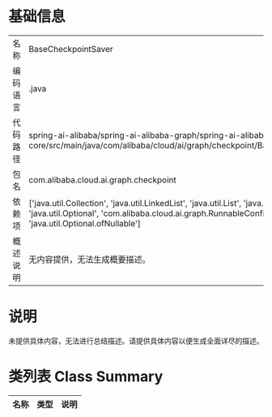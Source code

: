 # 基础信息

|      |      |
|------|------|
| 名称 | BaseCheckpointSaver |
| 编码语言 | .java |
| 代码路径 | spring-ai-alibaba/spring-ai-alibaba-graph/spring-ai-alibaba-graph-core/src/main/java/com/alibaba/cloud/ai/graph/checkpoint/BaseCheckpointSaver.java |
| 包名 | com.alibaba.cloud.ai.graph.checkpoint |
| 依赖项 | ['java.util.Collection', 'java.util.LinkedList', 'java.util.List', 'java.util.Objects', 'java.util.Optional', 'com.alibaba.cloud.ai.graph.RunnableConfig', 'java.util.Optional.ofNullable'] |
| 概述说明 | 无内容提供，无法生成概要描述。 |

# 说明

未提供具体内容，无法进行总结描述。请提供具体内容以便生成全面详尽的描述。

# 类列表 Class Summary

| 名称   | 类型  | 说明 |
|-------|------|-------------|




